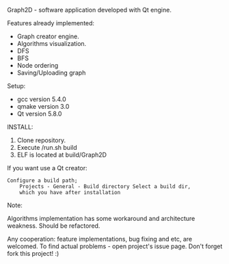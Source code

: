 Graph2D - software application developed with Qt engine.

Features already implemented:

- Graph creator engine.
- Algorithms visualization.
- DFS
- BFS
- Node ordering
- Saving/Uploading graph

Setup:

- gcc version 5.4.0
- qmake version 3.0
- Qt version 5.8.0

INSTALL:

1. Clone repository.
2. Execute /run.sh build
3. ELF is located at build/Graph2D

If you want use a Qt creator:

    Configure a build path; 
		Projects - General - Build directory Select a build dir,
		which you have after installation


Note:

Algorithms implementation has some workaround and architecture weakness.
Should be refactored.

Any cooperation: feature implementations, bug fixing and etc, are welcomed.
To find actual problems - open project's issue page.
Don't forget fork this project! :)
